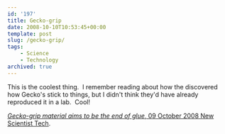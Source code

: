 ```yaml
---
id: '197'
title: Gecko-grip
date: 2008-10-10T10:53:45+00:00
template: post
slug: /gecko-grip/
tags:
    - Science
    - Technology
archived: true
---
```


This is the coolest thing.  I remember reading about how the discovered how
Gecko's stick to things, but I didn't think they'd have already reproduced it
in a lab.  Cool!

[_Gecko-grip material aims to be the end of glue_, 09 October 2008 New Scientist Tech](http://technology.newscientist.com/article/dn14902-geckogrip-material-aims-to-be-the-end-of-glue.html?DCMP=ILC-hmts&nsref=news3_head_dn14902).

